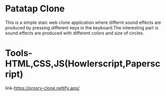 # Patatap Clone
This is a simple staic web clone application where differnt sound effects are produced by pressing different keys in the keyboard.The interesting part is sound effects are produced with different colors and size of circles.
# Tools- HTML,CSS,JS(Howlerscript,Paperscript)
link-https://prosrv-clone.netlify.app/
